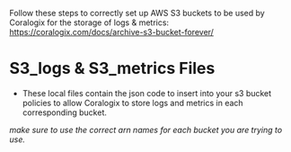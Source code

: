 Follow these steps to correctly set up AWS S3 buckets to be used by Coralogix for the storage of logs & metrics: https://coralogix.com/docs/archive-s3-bucket-forever/

# S3_logs & S3_metrics Files
* These local files contain the json code to insert into your s3 bucket policies to allow Coralogix to store logs and metrics in each corresponding bucket.

*make sure to use the correct arn names for each bucket you are trying to use.*
